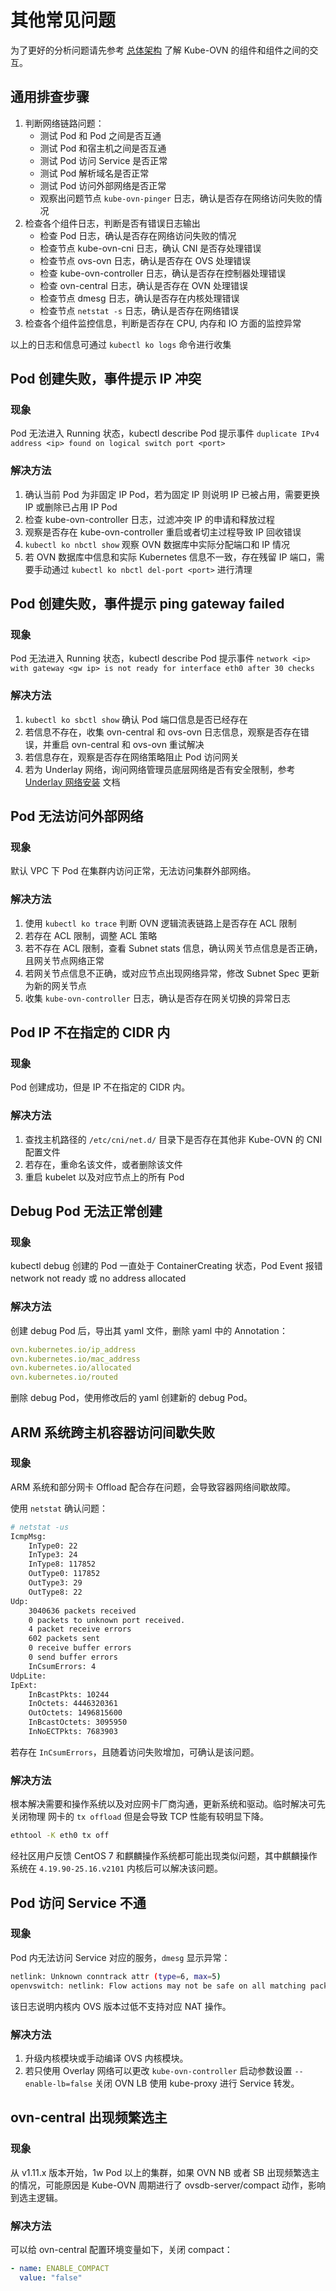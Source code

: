 # 其他常见问题

为了更好的分析问题请先参考 [总体架构](../reference/architecture.md) 了解 Kube-OVN 的组件和组件之间的交互。

## 通用排查步骤

1. 判断网络链路问题：
    - 测试 Pod 和 Pod 之间是否互通
    - 测试 Pod 和宿主机之间是否互通
    - 测试 Pod 访问 Service 是否正常
    - 测试 Pod 解析域名是否正常
    - 测试 Pod 访问外部网络是否正常
    - 观察出问题节点 `kube-ovn-pinger` 日志，确认是否存在网络访问失败的情况
2. 检查各个组件日志，判断是否有错误日志输出
    - 检查 Pod 日志，确认是否存在网络访问失败的情况
    - 检查节点 kube-ovn-cni 日志，确认 CNI 是否存处理错误
    - 检查节点 ovs-ovn 日志，确认是否存在 OVS 处理错误
    - 检查 kube-ovn-controller 日志，确认是否存在控制器处理错误
    - 检查 ovn-central 日志，确认是否存在 OVN 处理错误
    - 检查节点 dmesg 日志，确认是否存在内核处理错误
    - 检查节点 `netstat -s` 日志，确认是否存在网络错误
3. 检查各个组件监控信息，判断是否存在 CPU, 内存和 IO 方面的监控异常

以上的日志和信息可通过 `kubectl ko logs` 命令进行收集

## Pod 创建失败，事件提示 IP 冲突

### 现象

Pod 无法进入 Running 状态，kubectl describe Pod 提示事件 `duplicate IPv4 address <ip> found on logical switch port <port>`

### 解决方法

1. 确认当前 Pod 为非固定 IP Pod，若为固定 IP 则说明 IP 已被占用，需要更换 IP 或删除已占用 IP Pod
2. 检查 kube-ovn-controller 日志，过滤冲突 IP 的申请和释放过程
3. 观察是否存在 kube-ovn-controller 重启或者切主过程导致 IP 回收错误
4. `kubectl ko nbctl show` 观察 OVN 数据库中实际分配端口和 IP 情况
5. 若 OVN 数据库中信息和实际 Kubernetes 信息不一致，存在残留 IP 端口，需要手动通过 `kubectl ko nbctl del-port <port>` 进行清理

## Pod 创建失败，事件提示 ping gateway failed

### 现象

Pod 无法进入 Running 状态，kubectl describe Pod 提示事件 `network <ip> with gateway <gw ip> is not ready for interface eth0 after 30 checks`

### 解决方法

1. `kubectl ko sbctl show` 确认 Pod 端口信息是否已经存在
2. 若信息不存在，收集 ovn-central 和 ovs-ovn 日志信息，观察是否存在错误，并重启 ovn-central 和 ovs-ovn 重试解决
3. 若信息存在，观察是否存在网络策略阻止 Pod 访问网关
4. 若为 Underlay 网络，询问网络管理员底层网络是否有安全限制，参考 [Underlay 网络安装](../start/underlay.md) 文档

## Pod 无法访问外部网络

### 现象

默认 VPC 下 Pod 在集群内访问正常，无法访问集群外部网络。

### 解决方法

1. 使用 `kubectl ko trace` 判断 OVN 逻辑流表链路上是否存在 ACL 限制
2. 若存在 ACL 限制，调整 ACL 策略
3. 若不存在 ACL 限制，查看 Subnet stats 信息，确认网关节点信息是否正确，且网关节点网络正常
4. 若网关节点信息不正确，或对应节点出现网络异常，修改 Subnet Spec 更新为新的网关节点
5. 收集 `kube-ovn-controller` 日志，确认是否存在网关切换的异常日志

## Pod IP 不在指定的 CIDR 内

### 现象

Pod 创建成功，但是 IP 不在指定的 CIDR 内。

### 解决方法

1. 查找主机路径的 `/etc/cni/net.d/` 目录下是否存在其他非 Kube-OVN 的 CNI 配置文件
2. 若存在，重命名该文件，或者删除该文件
3. 重启 kubelet 以及对应节点上的所有 Pod

## Debug Pod 无法正常创建

### 现象

kubectl debug 创建的 Pod 一直处于 ContainerCreating 状态，Pod Event 报错 network not ready 或 no address allocated

### 解决方法

创建 debug Pod 后，导出其 yaml 文件，删除 yaml 中的 Annotation：

```yaml
ovn.kubernetes.io/ip_address
ovn.kubernetes.io/mac_address
ovn.kubernetes.io/allocated
ovn.kubernetes.io/routed
```

删除 debug Pod，使用修改后的 yaml 创建新的 debug Pod。

## ARM 系统跨主机容器访问间歇失败

### 现象

ARM 系统和部分网卡 Offload 配合存在问题，会导致容器网络间歇故障。

使用 `netstat` 确认问题：

```bash
# netstat -us
IcmpMsg:
    InType0: 22
    InType3: 24
    InType8: 117852
    OutType0: 117852
    OutType3: 29
    OutType8: 22
Udp:
    3040636 packets received
    0 packets to unknown port received.
    4 packet receive errors
    602 packets sent
    0 receive buffer errors
    0 send buffer errors
    InCsumErrors: 4
UdpLite:
IpExt:
    InBcastPkts: 10244
    InOctets: 4446320361
    OutOctets: 1496815600
    InBcastOctets: 3095950
    InNoECTPkts: 7683903
```

若存在 `InCsumErrors`，且随着访问失败增加，可确认是该问题。

### 解决方法

根本解决需要和操作系统以及对应网卡厂商沟通，更新系统和驱动。临时解决可先关闭物理
网卡的 `tx offload` 但是会导致 TCP 性能有较明显下降。

```bash
ethtool -K eth0 tx off
```

经社区用户反馈 CentOS 7 和麒麟操作系统都可能出现类似问题，其中麒麟操作系统在 `4.19.90-25.16.v2101` 内核后可以解决该问题。

## Pod 访问 Service 不通

### 现象

Pod 内无法访问 Service 对应的服务，`dmesg` 显示异常：

```bash
netlink: Unknown conntrack attr (type=6, max=5)
openvswitch: netlink: Flow actions may not be safe on all matching packets.
```

该日志说明内核内 OVS 版本过低不支持对应 NAT 操作。

### 解决方法

1. 升级内核模块或手动编译 OVS 内核模块。
2. 若只使用 Overlay 网络可以更改 `kube-ovn-controller` 启动参数设置 `--enable-lb=false`
关闭 OVN LB 使用 kube-proxy 进行 Service 转发。

## ovn-central 出现频繁选主

### 现象

从 v1.11.x 版本开始，1w Pod 以上的集群，如果 OVN NB 或者 SB 出现频繁选主的情况，可能原因是 Kube-OVN 周期进行了 ovsdb-server/compact 动作，影响到选主逻辑。

### 解决方法

可以给 ovn-central 配置环境变量如下，关闭 compact：

```yaml
- name: ENABLE_COMPACT
  value: "false"
```
